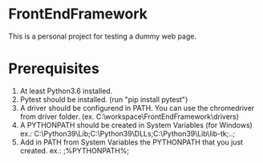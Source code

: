 # FrontEndFramework
This is a personal project for testing a dummy web page.

# Prerequisites
1. At least Python3.6 installed.
2. Pytest should be installed. (run "pip install pytest")
3. A driver should be configurend in PATH. You can use the chromedriver from driver folder. (ex. C:\workspace\FrontEndFramework\drivers\)
4. A PYTHONPATH should be created in System Variables (for Windows)
ex.: C:\Python39\Lib;C:\Python39\DLLs;C:\Python39\Lib\lib-tk;..\;
5. Add in PATH from System Variables the PYTHONPATH that you just created. 
ex.: ;%PYTHONPATH%;